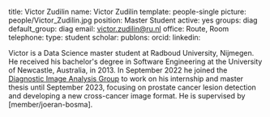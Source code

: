 title: Victor Zudilin
name: Victor Zudilin
template: people-single
picture: people/Victor_Zudilin.jpg
position: Master Student
active: yes
groups: diag
default_group: diag
email: victor.zudilin@ru.nl
office: Route, Room 
telephone:
type: student
scholar: 
publons: 
orcid: 
linkedin:

Victor is a Data Science master student at Radboud University, Nijmegen. He received his bachelor's degree in Software Engineering at the University of Newcastle, Australia, in 2013. In September 2022 he joined the [Diagnostic Image Analysis Group](http://diagnijmegen.nl) to work on his internship and master thesis until September 2023, focusing on prostate cancer lesion detection and developing a new cross-cancer image format. He is supervised by [member/joeran-bosma].




